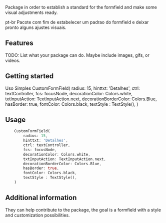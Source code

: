 <!-- 
This README describes the package. If you publish this package to pub.dev,
this README's contents appear on the landing page for your package.

For information about how to write a good package README, see the guide for
[writing package pages](https://dart.dev/guides/libraries/writing-package-pages). 

For general information about developing packages, see the Dart guide for
[creating packages](https://dart.dev/guides/libraries/create-library-packages)
and the Flutter guide for
[developing packages and plugins](https://flutter.dev/developing-packages). 
-->

Package in order to establish a standard for the formfield and make some visual adjustments ready.

pt-br
Pacote com fim de estabelecer um padrao do formfield e deixar pronto alguns ajustes visuais.

## Features

TODO: List what your package can do. Maybe include images, gifs, or videos.

## Getting started

Uso Simples
                    CustomFormField(
                      radius: 15,
                      hinttxt: 'Detalhes',
                      ctrl: textController,
                      fcs: focusNode,
                      decorationColor: Colors.white,
                      txtInputAction: TextInputAction.next,
                      decorationBorderColor: Colors.Blue,
                      hasBorder: true,
                      fontColor: Colors.black,
                      textStyle : TextStyle(),
                    )

## Usage


```dart
    CustomFormField(
        radius: 15,
        hinttxt: 'Detalhes',
        ctrl: textController,
        fcs: focusNode,
        decorationColor: Colors.white,
        txtInputAction: TextInputAction.next,
        decorationBorderColor: Colors.Blue,
        hasBorder: true,
        fontColor: Colors.black,
        textStyle : TextStyle(),
    )
```

## Additional information

They can help contribute to the package, the goal is a formfield with a style and customization possibilities.
